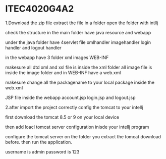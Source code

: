 # ITEC4020G4A2
1.Download the zip file extract the file in a folder open the folder with intllj 

check the structure in the main folder have java resource and webapp 

under the java folder have 4servlet file xmlhandler imagehandler login handler and logout handler 

in the webapp have 3 folder xml images WEB-INF 

makesure all dtd xml and xsl file is inside the xml folder all image file is inside the image folder and in WEB-INF have a web.xml 

makesure change all the packagename to your local package inside the web.xml 

JSP file inside the webapp account.jsp login.jsp and logout.jsp 

2.after import the project correctly config the tomcat to your intellj 

first download the tomcat 8.5 or 9 on your local device 

then add loacl tomcat server configuration inisde your intellj program

configure the tomcat server on the folder you extract the tomcat download before. then run the application.

username is admin
password is 123
